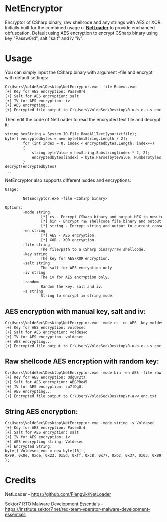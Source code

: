 # NetEncryptor
Encryptor of CSharp binary, raw shellcode and any strings with AES or XOR. Initially built for the combined usage of **[NetLoader](https://github.com/Flangvik/NetLoader)** to provide enchanced obfuscation.
Default using AES encryption to encrypt CSharp binary using key "Passw0rd", salt "salt" and iv "iv".

# Usage

You can simply input the CSharp binary with argument -file and encrypt with default settings:
```texinfo
C:\Users\VoldeSec\Desktop\NetEncryptor.exe -file Rubeus.exe
[+] Key for AES encryption: Passw0rd
[+] Salt for AES encryption: salt
[+] IV for AES encryption: iv
[+] AES encrypting...
[+] Encrypted file output to C:\Users\VoldeSec\Desktop\R-u-b-e-u-s_enc.txt
```
Then edit the code of NetLoader to read the encrypted text file and decrypt it:
```texinfo
string hexString = System.IO.File.ReadAllText(yourtxtfile);
byte[] encryptedbytes = new byte[hexString.Length / 2];
        for (int index = 0; index < encryptedbytes.Length; index++)
        {
            string byteValue = hexString.Substring(index * 2, 2);
            encryptedbytes[index] = byte.Parse(byteValue, NumberStyles.HexNumber, CultureInfo.InvariantCulture);
        }
decrypt(encryptedbytes)
...
```
NetEncryptor also supports different modes and encryptions:
```texinfo
Usage:

        NetEncryptor.exe -file <CSharp binary>

Options:
        -mode string
                [*] cs - Encrypt CSharp binary and output HEX to new text file.
                [*] bin - Encrypt raw shellcode file binary and output to new bin file.
                [*] string - Encrypt string and output to current console.
        -en string
                [*] AES - AES encryption.
                [*] XOR - XOR encryption.
        -file string
                The file/path to a CSharp binary/raw shellcode.
        -key string
                The key for AES/XOR encryption.
        -salt string
                The salt for AES encryption only.
        -iv string
                The iv for AES encryption only.
        -random
                Random the key, salt and iv.
        -s string
                String to encrypt in string mode.
```

## AES encryption with manual key, salt and iv:
```texinfo
C:\Users\VoldeSec\Desktop\NetEncryptor.exe -mode cs -en AES -key voldesec -salt voldesec -iv voldesec -file Rubeus.exe
[+] Key for AES encryption: voldesec
[+] Salt for AES encryption: voldesec
[+] IV for AES encryption: voldesec
[+] AES encrypting...
[+] Encrypted file output to C:\Users\VoldeSec\Desktop\R-u-b-e-u-s_enc.txt
```

## Raw shellcode AES encryption with random key:
```texinfo
C:\Users\VoldeSec\Desktop\NetEncryptor.exe -mode bin -en AES -file raw.bin --random
[+] Key for AES encryption: OdgUY2t3
[+] Salt for AES encryption: ABGPRo85
[+] IV for AES encryption: zu7fDgUt
[+] AES encrypting...
[+] Encrypted file output to C:\Users\VoldeSec\Desktop\r-a-w_enc.txt
```
## String AES encryption:
```texinfo
C:\Users\VoldeSec\Desktop\NetEncryptor.exe -mode string -s Voldesec
[+] Key for AES encryption: Passw0rd
[+] Salt for AES encryption: salt
[+] IV for AES encryption: iv
[+] AES encrypting string: Voldesec
[+] Encrypted String:
byte[] Voldesec_enc = new byte[16] {
0x99, 0x0e, 0xde, 0x23, 0x5d, 0xff, 0xc8, 0x77, 0xb2, 0x37, 0x03, 0x89, 0x75, 0xc5, 0xad, 0x93
};
```
# Credits
NetLoader - <https://github.com/Flangvik/NetLoader>

Sektor7 RTO Malware Development Essentials - <https://institute.sektor7.net/red-team-operator-malware-development-essentials>
